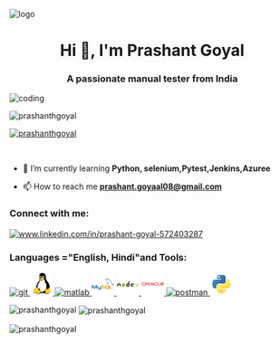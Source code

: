 ![logo](https://github.com/prashanthgoyal/prashanthgoyal/blob/main/githubprofile.png)
<h1 align="center">Hi 👋, I'm Prashant Goyal</h1>
<h3 align="center">A passionate manual tester from India</h3>
<img aling="right"alt="coding"width="400"src ="https://media4.giphy.com/media/RbDKaczqWovIugyJmW/giphy.gif">

<p align="left"> <img src="https://komarev.com/ghpvc/?username=prashanthgoyal&label=Profile%20views&color=0e75b6&style=flat" alt="prashanthgoyal" /> </p>

<p align="left"> <a href="https://github.com/ryo-ma/github-profile-trophy"><img src="https://github-profile-trophy.vercel.app/?username=prashanthgoyal" alt="prashanthgoyal" /></a> </p>

<p align="left"> <a href="https://twitter.com/" target="blank"><img src="https://img.shields.io/twitter/follow/?logo=twitter&style=for-the-badge" alt="" /></a> </p>

- 🌱 I’m currently learning **Python, selenium,Pytest,Jenkins,Azuree**

- 📫 How to reach me **prashant.goyaal08@gmail.com**

<h3 align="left">Connect with me:</h3>
<p align="left">
<a href="https://linkedin.com/in/www.linkedin.com/in/prashant-goyal-572403287" target="blank"><img align="center" src="https://raw.githubusercontent.com/rahuldkjain/github-profile-readme-generator/master/src/images/icons/Social/linked-in-alt.svg" alt="www.linkedin.com/in/prashant-goyal-572403287" height="30" width="40" /></a>
</p>

<h3 align="left">Languages ="English, Hindi"and Tools:</h3>
<p align="left"> <a href="https://git-scm.com/" target="_blank" rel="noreferrer"> <img src="https://www.vectorlogo.zone/logos/git-scm/git-scm-icon.svg" alt="git" width="40" height="40"/> </a> <a href="https://www.linux.org/" target="_blank" rel="noreferrer"> <img src="https://raw.githubusercontent.com/devicons/devicon/master/icons/linux/linux-original.svg" alt="linux" width="40" height="40"/> </a> <a href="https://www.mathworks.com/" target="_blank" rel="noreferrer"> <img src="https://upload.wikimedia.org/wikipedia/commons/2/21/Matlab_Logo.png" alt="matlab" width="40" height="40"/> </a> <a href="https://www.mysql.com/" target="_blank" rel="noreferrer"> <img src="https://raw.githubusercontent.com/devicons/devicon/master/icons/mysql/mysql-original-wordmark.svg" alt="mysql" width="40" height="40"/> </a> <a href="https://nodejs.org" target="_blank" rel="noreferrer"> <img src="https://raw.githubusercontent.com/devicons/devicon/master/icons/nodejs/nodejs-original-wordmark.svg" alt="nodejs" width="40" height="40"/> </a> <a href="https://www.oracle.com/" target="_blank" rel="noreferrer"> <img src="https://raw.githubusercontent.com/devicons/devicon/master/icons/oracle/oracle-original.svg" alt="oracle" width="40" height="40"/> </a> <a href="https://postman.com" target="_blank" rel="noreferrer"> <img src="https://www.vectorlogo.zone/logos/getpostman/getpostman-icon.svg" alt="postman" width="40" height="40"/> </a> <a href="https://www.python.org" target="_blank" rel="noreferrer"> <img src="https://raw.githubusercontent.com/devicons/devicon/master/icons/python/python-original.svg" alt="python" width="40" height="40"/> </a> </p>

<p><img align="left" src="https://github-readme-stats.vercel.app/api/top-langs?username=prashanthgoyal&show_icons=true&locale=en&layout=compact" alt="prashanthgoyal" /></p>

<p>&nbsp;<img align="center" src="https://github-readme-stats.vercel.app/api?username=prashanthgoyal&show_icons=true&locale=en" alt="prashanthgoyal" /></p>

<p><img align="center" src="https://github-readme-streak-stats.herokuapp.com/?user=prashanthgoyal&" alt="prashanthgoyal" /></p>
